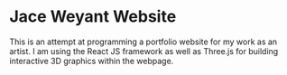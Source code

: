 # Jace Weyant Website

This is an attempt at programming a portfolio website for my work as an artist. 
I am using the React JS framework as well as Three.js for building interactive 3D graphics within the webpage.


